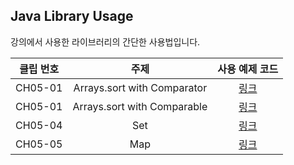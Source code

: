 ## Java Library Usage


강의에서 사용한 라이브러리의 간단한 사용법입니다.


| 클립 번호 | 주제 | 사용 예제 코드 |
|:---:|:---:|:---:|
| CH05-01 | Arrays.sort with Comparator | [링크](https://github.com/Acka1357/codingtest-java-20/blob/main/%EC%9A%94%EC%95%BD%EB%85%B8%ED%8A%B8/Arrays_sort_comparator.java) |
| CH05-01 | Arrays.sort with Comparable | [링크](https://github.com/Acka1357/codingtest-java-20/blob/main/%EC%9A%94%EC%95%BD%EB%85%B8%ED%8A%B8/Arrays_sort_comparable.java) |
| CH05-04 | Set | [링크](https://github.com/Acka1357/codingtest-java-20/blob/main/%EC%9A%94%EC%95%BD%EB%85%B8%ED%8A%B8/Set.java) |
| CH05-05 | Map | [링크](https://github.com/Acka1357/codingtest-java-20/blob/main/%EC%9A%94%EC%95%BD%EB%85%B8%ED%8A%B8/Map.java) |